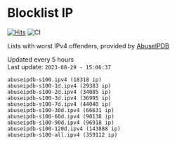 # Blocklist IP

[![Hits](https://hits.seeyoufarm.com/api/count/incr/badge.svg?url=https%3A%2F%2Fgithub.com%2Fborestad%2Fblocklist-ip%2F&count_bg=%2379C83D&title_bg=%23555555&icon=&icon_color=%23E7E7E7&title=hits&edge_flat=false)](https://hits.seeyoufarm.com)  ![CI](https://img.shields.io/github/workflow/status/borestad/blocklist-ip/CI?style=flat-square)

Lists with worst IPv4 offenders, provided by [AbuseIPDB](https://www.abuseipdb.com/)

<!-- FOOTER-PLACEHOLDER -->
Updated every 5 hours<br>
Last update: `2023-08-29 - 15:06:37`
```
abuseipdb-s100.ipv4 (18318 ip)
abuseipdb-s100-1d.ipv4 (29383 ip)
abuseipdb-s100-2d.ipv4 (34085 ip)
abuseipdb-s100-3d.ipv4 (36995 ip)
abuseipdb-s100-7d.ipv4 (44040 ip)
abuseipdb-s100-30d.ipv4 (66631 ip)
abuseipdb-s100-60d.ipv4 (90138 ip)
abuseipdb-s100-90d.ipv4 (96918 ip)
abuseipdb-s100-120d.ipv4 (143888 ip)
abuseipdb-s100-all.ipv4 (359112 ip)
```
